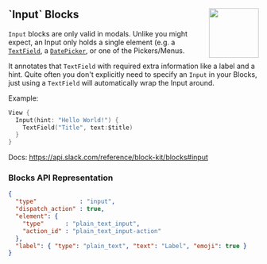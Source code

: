 <h2>`Input` Blocks
  <img src="https://zeezide.com/img/blocksui/SwiftBlocksUIIcon256.png"
       align="right" width="100" height="100" />
</h2>

`Input` blocks are only valid in modals. Unlike you might expect, an
Input only holds a single element 
(e.g. a 
[`TextField`](../Elements/TextField.md), 
a [`DatePicker`](../Elements/DatePicker.md),
or one of the Pickers/Menus.

It annotates that `TextField` with required extra information like a label
and a hint.
Quite often you don't explicitly need to specify an `Input` in your Blocks,
just using a `TextField` will automatically wrap the Input around.

Example:

```swift
View {
  Input(hint: "Hello World!") {
    TextField("Title", text:$title)
  }
}
```

Docs: https://api.slack.com/reference/block-kit/blocks#input


### Blocks API Representation

```json
{
  "type"            : "input",
  "dispatch_action" : true,
  "element": {
    "type"      : "plain_text_input",
    "action_id" : "plain_text_input-action"
  },
  "label": { "type": "plain_text", "text": "Label", "emoji": true }
}
```
